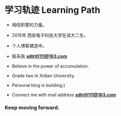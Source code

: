 # 学习轨迹 Learning Path
- 相信积累的力量。
- 2015年 西安电子科技大学在读大二生。
- 个人博客建造中。
- 联系我 **xdlrt0111@163.com**

- Believe in the power of accumulation.
- Grade two in Xidian University.
- Personal blog is building:)
- Connect me with mail address **xdlrt0111@163.com**

### Keep moving forward.